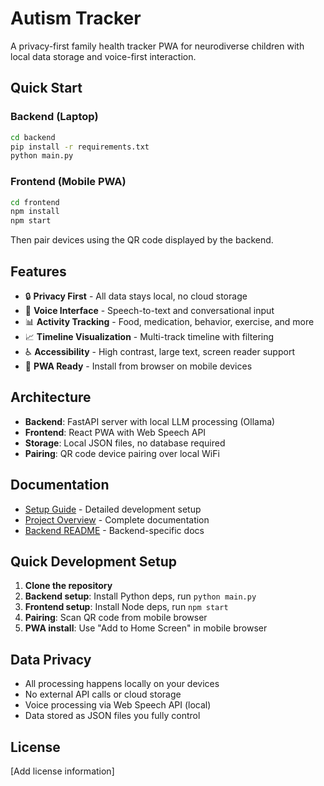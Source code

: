 # Autism Tracker

A privacy-first family health tracker PWA for neurodiverse children with local data storage and voice-first interaction.

## Quick Start

### Backend (Laptop)
```bash
cd backend
pip install -r requirements.txt
python main.py
```

### Frontend (Mobile PWA)
```bash
cd frontend
npm install
npm start
```

Then pair devices using the QR code displayed by the backend.

## Features

- 🔒 **Privacy First** - All data stays local, no cloud storage
- 🎤 **Voice Interface** - Speech-to-text and conversational input
- 📊 **Activity Tracking** - Food, medication, behavior, exercise, and more
- 📈 **Timeline Visualization** - Multi-track timeline with filtering
- ♿ **Accessibility** - High contrast, large text, screen reader support
- 📱 **PWA Ready** - Install from browser on mobile devices

## Architecture

- **Backend**: FastAPI server with local LLM processing (Ollama)
- **Frontend**: React PWA with Web Speech API
- **Storage**: Local JSON files, no database required
- **Pairing**: QR code device pairing over local WiFi

## Documentation

- [Setup Guide](docs/setup.md) - Detailed development setup
- [Project Overview](docs/README.md) - Complete documentation
- [Backend README](backend/README.md) - Backend-specific docs

## Quick Development Setup

1. **Clone the repository**
2. **Backend setup**: Install Python deps, run `python main.py`
3. **Frontend setup**: Install Node deps, run `npm start`
4. **Pairing**: Scan QR code from mobile browser
5. **PWA install**: Use "Add to Home Screen" in mobile browser

## Data Privacy

- All processing happens locally on your devices
- No external API calls or cloud storage
- Voice processing via Web Speech API (local)
- Data stored as JSON files you fully control

## License

[Add license information]
